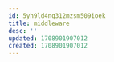 ```yaml
---
id: 5yh9ld4nq312mzsm509ioek
title: middleware
desc: ''
updated: 1708901907012
created: 1708901907012
---
```

